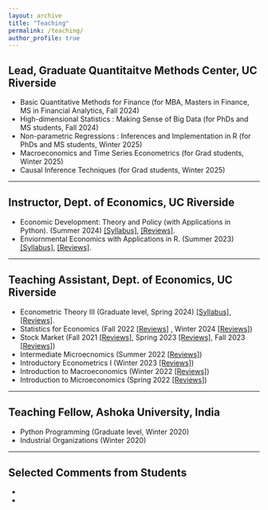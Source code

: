 ```yaml
---
layout: archive
title: "Teaching"
permalink: /teaching/
author_profile: true
---
```




## Lead, Graduate Quantitaitve Methods Center, UC Riverside

- Basic Quantitative Methods for Finance  (for MBA, Masters in Finance, MS in Financial Analytics, Fall 2024)
- High-dimensional Statistics : Making Sense of Big Data (for PhDs and MS students, Fall 2024)
- Non-parametric Regressions : Inferences and Implementation in R (for PhDs and MS students,  Winter 2025)
- Macroeconomics and Time Series Econometrics  (for Grad students,  Winter 2025)
- Causal Inference Techniques (for Grad students,  Winter 2025)

****


## Instructor, Dept. of Economics, UC Riverside

- Economic Development: Theory and Policy (with Applications in Python). (Summer 2024) <a href="http://rajveerjat.github.io/files/Teaching_files/ECON181_syllabus.pdf" target="_blank" rel="noopener noreferrer">[Syllabus]</a>, <a href="http://rajveerjat.github.io/files/Teaching_files/ECON181_reviews.pdf" target="_blank" rel="noopener noreferrer">[Reviews]</a>.
- Enviornmental Economics with Applications in R. (Summer 2023) <a href="http://rajveerjat.github.io/files/Teaching_files/ECON143_syllabus.pdf" target="_blank" rel="noopener noreferrer">[Syllabus]</a>, <a href="http://rajveerjat.github.io/files/Teaching_files/ECON143_reviews.pdf" target="_blank" rel="noopener noreferrer">[Reviews]</a>.

****

## Teaching Assistant, Dept. of Economics, UC Riverside

- Econometric Theory III (Graduate level, Spring 2024) <a href="http://rajveerjat.github.io/files/Teaching_files/ECON205C_syllabus.pdf" target="_blank" rel="noopener noreferrer">[Syllabus]</a>, <a href="http://rajveerjat.github.io/files/Teaching_files/ECON205C_reviews.pdf" target="_blank" rel="noopener noreferrer">[Reviews]</a>.
- Statistics for Economics (Fall 2022 <a href="http://rajveerjat.github.io/files/Teaching_files/Fall2022_reviews.pdf" target="_blank" rel="noopener noreferrer">[Reviews]</a> , Winter 2024 <a href="http://rajveerjat.github.io/files/Teaching_files/Winter2024_reviews.pdf" target="_blank" rel="noopener noreferrer">[Reviews]</a>)
- Stock Market (Fall 2021 <a href="http://rajveerjat.github.io/files/Teaching_files/Fall2021_reviews.pdf" target="_blank" rel="noopener noreferrer">[Reviews]</a>, Spring 2023 <a href="http://rajveerjat.github.io/files/Teaching_files/Spring2023_reviews.pdf" target="_blank" rel="noopener noreferrer">[Reviews]</a>,
Fall 2023 <a href="http://rajveerjat.github.io/files/Teaching_files/Fall2023_reviews.pdf" target="_blank" rel="noopener noreferrer">[Reviews]</a>)
- Intermediate Microecnomics (Summer 2022 <a href="http://rajveerjat.github.io/files/Teaching_files/Summer2022_reviews.pdf" target="_blank" rel="noopener noreferrer">[Reviews]</a>)
- Introductory Econometrics I (Winter 2023 <a href="http://rajveerjat.github.io/files/Teaching_files/Winter2023_reviews.pdf" target="_blank" rel="noopener noreferrer">[Reviews]</a>)
- Introduction to Macroeconomics (Winter 2022 <a href="http://rajveerjat.github.io/files/Teaching_files/Winter2022_reviews.pdf" target="_blank" rel="noopener noreferrer">[Reviews]</a>)
- Introduction to Microeconomics (Spring 2022 <a href="http://rajveerjat.github.io/files/Teaching_files/Spring2022_reviews.pdf" target="_blank" rel="noopener noreferrer">[Reviews]</a>)

****

## Teaching Fellow, Ashoka University, India 

- Python Programming (Graduate level, Winter 2020) 
- Industrial Organizations (Winter 2020)

****


## Selected Comments from Students

-
-
